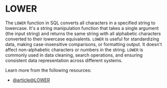 # LOWER

The `LOWER` function in SQL converts all characters in a specified string to lowercase. It's a string manipulation function that takes a single argument (the input string) and returns the same string with all alphabetic characters converted to their lowercase equivalents. `LOWER` is useful for standardizing data, making case-insensitive comparisons, or formatting output. It doesn't affect non-alphabetic characters or numbers in the string. `LOWER` is commonly used in data cleaning, search operations, and ensuring consistent data representation across different systems.

Learn more from the following resources:

- [@article@LOWER](https://learn.microsoft.com/en-us/sql/t-sql/functions/lower-transact-sql?view=sql-server-ver16)